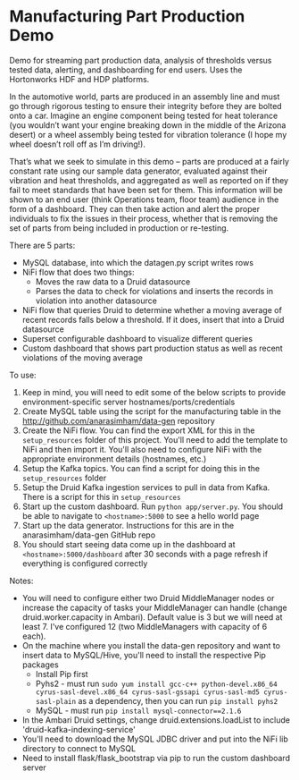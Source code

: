 # Manufacturing Part Production Demo
Demo for streaming part production data, analysis of thresholds versus tested data, alerting, and dashboarding for end users. Uses the Hortonworks HDF and HDP platforms.

In the automotive world, parts are produced in an assembly line and must go through rigorous testing to ensure their integrity before they are bolted onto a car. Imagine an engine component being tested for heat tolerance (you wouldn’t want your engine breaking down in the middle of the Arizona desert) or a wheel assembly being tested for vibration tolerance (I hope my wheel doesn’t roll off as I’m driving!).
 
That’s what we seek to simulate in this demo – parts are produced at a fairly constant rate using our sample data generator, evaluated against their vibration and heat thresholds, and aggregated as well as reported on if they fail to meet standards that have been set for them.  This information will be shown to an end user (think Operations team, floor team) audience in the form of a dashboard. They can then take action and alert the proper individuals to fix the issues in their process, whether that is removing the set of parts from being included in production or re-testing.

There are 5 parts:
- MySQL database, into which the datagen.py script writes rows
- NiFi flow that does two things: 
  - Moves the raw data to a Druid datasource
  - Parses the data to check for violations and inserts the records in violation into another datasource
- NiFi flow that queries Druid to determine whether a moving average of recent records falls below a threshold. If it does, insert that into a Druid datasource
- Superset configurable dashboard to visualize different queries
- Custom dashboard that shows part production status as well as recent violations of the moving average

To use:
1. Keep in mind, you will need to edit some of the below scripts to provide environment-specific server hostnames/ports/credentials
1. Create MySQL table using the script for the manufacturing table in the http://github.com/anarasimham/data-gen repository
2. Create the NiFi flow. You can find the export XML for this in the `setup_resources` folder of this project. You'll need to add the template to NiFi and then import it. You'll also need to configure NiFi with the appropriate environment details (hostnames, etc.)
3. Setup the Kafka topics. You can find a script for doing this in the `setup_resources` folder
4. Setup the Druid Kafka ingestion services to pull in data from Kafka. There is a script for this in `setup_resources`
5. Start up the custom dashboard. Run `python app/server.py`. You should be able to navigate to `<hostname>:5000` to see a hello world page
6. Start up the data generator. Instructions for this are in the anarasimham/data-gen GitHub repo
7. You should start seeing data come up in the dashboard at `<hostname>:5000/dashboard` after 30 seconds with a page refresh if everything is configured correctly

Notes:
- You will need to configure either two Druid MiddleManager nodes or increase the capacity of tasks your MiddleManager can handle (change druid.worker.capacity in Ambari). Default value is 3 but we will need at least 7. I've configured 12 (two MiddleManagers with capacity of 6 each).
- On the machine where you install the data-gen repository and want to insert data to MySQL/Hive, you'll need to install the respective Pip packages
  - Install Pip first
  - Pyhs2 - must run `sudo yum install gcc-c++ python-devel.x86_64 cyrus-sasl-devel.x86_64 cyrus-sasl-gssapi cyrus-sasl-md5 cyrus-sasl-plain` as a dependency, then you can run `pip install pyhs2`
  - MySQL - must run `pip install mysql-connector==2.1.6`
- In the Ambari Druid settings, change druid.extensions.loadList to include 'druid-kafka-indexing-service'
- You'll need to download the MySQL JDBC driver and put into the NiFi lib directory to connect to MySQL
- Need to install flask/flask_bootstrap via pip to run the custom dashboard server
